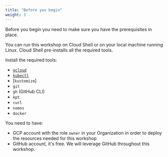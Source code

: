 ```yaml
---
title: "Before you begin"
weight: 3
---
```

Before you begin you need to make sure you have the prerequisites in place.

You can run this workshop on Cloud Shell or on your local machine running Linux. Cloud Shell pre-installs all the required tools.

Install the required tools:
- [`gcloud`](https://cloud.google.com/sdk/docs/install)
- [`kubectl`](https://kubernetes.io/docs/tasks/tools/#kubectl)
- [`kustomize`]
- `git`
- `gh` (GitHub CLI)
- `kpt`
- `curl`
- `nomos`
- `docker`

You need to have:
- GCP account with the role `owner` in your Organization in order to deploy the resources needed for this workshop
- GitHub account, it's free. We will leverage GitHub throughout this workshop.